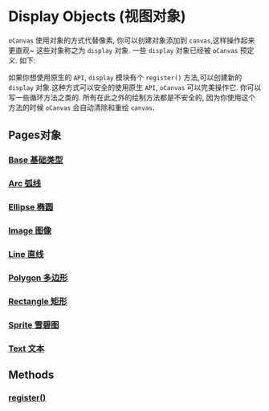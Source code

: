 # Display Objects (视图对象)

`oCanvas` 使用对象的方式代替像素, 你可以创建对象添加到 `canvas`,这样操作起来更直观~ 这些对象称之为 `display` 对象. 一些 `display` 对象已经被 `oCanvas` 预定义. 如下:

如果你想使用原生的 `API`, `display` 模块有个 `register()` 方法,可以创建新的 `display` 对象.这种方式可以安全的使用原生 `API`, `oCanvas` 可以完美操作它. 你可以写一些循环方法之类的. 所有在此之外的绘制方法都是不安全的, 因为你使用这个方法的时候 `oCanvas` 会自动清除和重绘 `canvas`.

## Pages对象

### [Base 基础类型](./displayObjects/Base.md)

### [Arc 弧线](./displayObjects/Arc.md)

### [Ellipse 椭圆](./displayObjects/Ellipse.md)

### [Image 图像](./displayObjects/Image.md)

### [Line 直线](./displayObjects/Line.md)

### [Polygon 多边形](./displayObjects/Polygon.md)

### [Rectangle 矩形](./displayObjects/Rectangle.md)

### [Sprite 雪碧图](./displayObjects/Sprite.md)

### [Text 文本](./displayObjects/Text.md)

## Methods

### [register()](./displayObjects/register.md)

